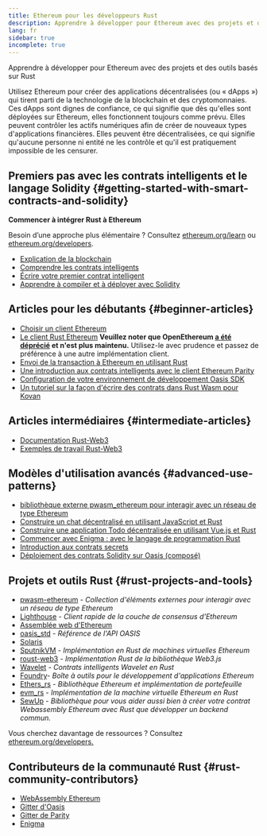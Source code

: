 ```yaml
---
title: Ethereum pour les développeurs Rust
description: Apprendre à développer pour Ethereum avec des projets et des outils basés sur Rust
lang: fr
sidebar: true
incomplete: true
---
```


<div class="featured">Apprendre à développer pour Ethereum avec des projets et des outils basés sur Rust</div>

Utilisez Ethereum pour créer des applications décentralisées (ou « dApps ») qui tirent parti de la technologie de la blockchain et des cryptomonnaies. Ces dApps sont dignes de confiance, ce qui signifie que dès qu'elles sont déployées sur Ethereum, elles fonctionnent toujours comme prévu. Elles peuvent contrôler les actifs numériques afin de créer de nouveaux types d'applications financières. Elles peuvent être décentralisées, ce qui signifie qu'aucune personne ni entité ne les contrôle et qu'il est pratiquement impossible de les censurer.

## Premiers pas avec les contrats intelligents et le langage Solidity {#getting-started-with-smart-contracts-and-solidity}

**Commencer à intégrer Rust à Ethereum**

Besoin d’une approche plus élémentaire ? Consultez [ethereum.org/learn](/learn/) ou [ethereum.org/developers](/developers/).

- [Explication de la blockchain](https://kauri.io/article/d55684513211466da7f8cc03987607d5/blockchain-explained)
- [Comprendre les contrats intelligents](https://kauri.io/article/e4f66c6079e74a4a9b532148d3158188/ethereum-101-part-5-the-smart-contract)
- [Écrire votre premier contrat intelligent](https://kauri.io/article/124b7db1d0cf4f47b414f8b13c9d66e2/remix-ide-your-first-smart-contract)
- [Apprendre à compiler et à déployer avec Solidity](https://kauri.io/article/973c5f54c4434bb1b0160cff8c695369/understanding-smart-contract-compilation-and-deployment)

## Articles pour les débutants {#beginner-articles}

- [Choisir un client Ethereum](https://www.trufflesuite.com/docs/truffle/reference/choosing-an-ethereum-client)
- [Le client Rust Ethereum](https://openethereum.github.io/) **Veuillez noter que OpenEthereum [a été déprécié](https://medium.com/openethereum/gnosis-joins-erigon-formerly-turbo-geth-to-release-next-gen-ethereum-client-c6708dd06dd) et n'est plus maintenu.** Utilisez-le avec prudence et passez de préférence à une autre implémentation client.
- [Envoi de la transaction à Ethereum en utilisant Rust](https://kauri.io/#collections/A%20Hackathon%20Survival%20Guide/sending-ethereum-transactions-with-rust/)
- [Une introduction aux contrats intelligents avec le client Ethereum Parity](https://wiki.parity.io/Smart-Contracts)
- [Configuration de votre environnement de développement Oasis SDK](https://docs.oasis.dev/oasis-sdk/guide/getting-started)
- [Un tutoriel sur la façon d'écrire des contrats dans Rust Wasm pour Kovan](https://github.com/paritytech/pwasm-tutorial)

## Articles intermédiaires {#intermediate-articles}

- [Documentation Rust-Web3](https://tomusdrw.github.io/rust-web3/web3/index.html)
- [Exemples de travail Rust-Web3](https://github.com/tomusdrw/rust-web3/blob/master/examples)

## Modèles d'utilisation avancés {#advanced-use-patterns}

- [bibliothèque externe pwasm_ethereum pour interagir avec un réseau de type Ethereum](https://github.com/openethereum/pwasm-ethereum)
- [Construire un chat décentralisé en utilisant JavaScript et Rust](https://medium.com/perlin-network/build-a-decentralized-chat-using-javascript-rust-webassembly-c775f8484b52)
- [Construire une application Todo décentralisée en utilisant Vue.js et Rust ](https://medium.com/@jjmace01/build-a-decentralized-todo-app-using-vue-js-rust-webassembly-5381a1895beb)
- [Commencer avec Enigma : avec le langage de programmation Rust](https://blog.enigma.co/getting-started-with-discovery-the-rust-programming-language-4d1e0b06de15)
- [Introduction aux contrats secrets](https://blog.enigma.co/getting-started-with-enigma-an-intro-to-secret-contracts-cdba4fe501c2)
- [Déploiement des contrats Solidity sur Oasis (composé)](https://docs.oasis.dev/tutorials/deploy-solidity.html#deploy-using-truffle)

## Projets et outils Rust {#rust-projects-and-tools}

- [pwasm-ethereum](https://github.com/paritytech/pwasm-ethereum) - _Collection d'éléments externes pour interagir avec un réseau de type Ethereum_
- [Lighthouse](https://github.com/sigp/lighthouse) - _Client rapide de la couche de consensus d'Ethereum_
- [Assemblée web d'Ethereum](https://ewasm.readthedocs.io/en/mkdocs/)
- [oasis_std](https://docs.rs/oasis-std/0.2.7/oasis_std/) - _Référence de l'API OASIS_
- [Solaris](https://github.com/paritytech/sol-rs)
- [SputnikVM](https://github.com/sorpaas/rust-evm) - _Implémentation en Rust de machines virtuelles Ethereum_
- [roust-web3](https://github.com/tomusdrw/rust-web3) - _Implémentation Rust de la bibliothèque Web3.js_
- [Wavelet](https://wavelet.perlin.net/docs/smart-contracts) - _Contrats intelligents Wavelet en Rust_
- [Foundry](https://github.com/gakonst/foundry)- _Boîte à outils pour le développement d'applications Ethereum_
- [Ethers_rs](https://github.com/gakonst/ethers-rs) - _Bibliothèque Ethereum et implémentation de portefeuille_
- [evm_rs](https://github.com/rust-blockchain/evm) - _Implémentation de la machine virtuelle Ethereum en Rust_
- [SewUp](https://github.com/second-state/SewUp) - _Bibliothèque pour vous aider aussi bien à créer votre contrat Webassembly Ethereum avec Rust que développer un backend commun._

Vous cherchez davantage de ressources ? Consultez [ethereum.org/developers.](/developers/)

## Contributeurs de la communauté Rust {#rust-community-contributors}

- [WebAssembly Ethereum](https://gitter.im/ewasm/Lobby)
- [Gitter d'Oasis](https://gitter.im/Oasis-official/Lobby)
- [Gitter de Parity](https://gitter.im/paritytech/parity)
- [Enigma](https://discord.gg/SJK32GY)
